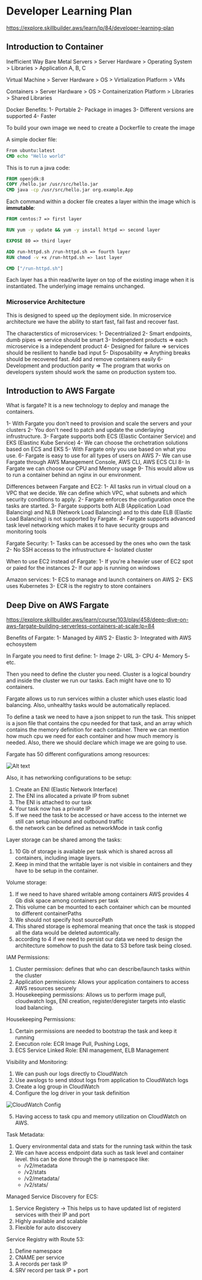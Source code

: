 # Developer Learning Plan
https://explore.skillbuilder.aws/learn/lp/84/developer-learning-plan

## Introduction to Container

Inefficient Way
Bare Metal Servers > Server Hardware > Operating System > Libraries > Application A, B, C

Virtual Machine > Server Hardware > OS > Virtialization Platform > VMs

Containers > Server Hardware > OS > Containerization Platform > Libraries > Shared Libraries

Docker Benefits:
1- Portable
2- Package in images
3- Different versions are supported
4- Faster


To build your own image we need to create a Dockerfile to create the image

A simple docker file:
``` Dockerfile
From ubuntu:latest
CMD echo "Hello world"
```

This is to run a java code:
``` Dockerfile
FROM openjdk:8
COPY /hello.jar /usr/src/hello.jar
CMD java -cp /usr/src/hello.jar org.example.App
```

Each command within a docker file creates a layer within the image which is **immutable**:

``` Dockerfile
FROM centos:7 => first layer

RUN yum -y update && yum -y install httpd => second layer

EXPOSE 80 => third layer

ADD run-httpd.sh /run-httpd.sh => fourth layer
RUN chmod -v +x /run-httpd.sh => last layer

CMD ["/run-httpd.sh"]
```

Each layer has a thin read/write layer on top of the existing image when it is instantiated. The underlying image remains unchanged.


### Microservice Architecture
This is designed to speed up the deployment side. In microservice architecture we have the ability to start fast, fail fast and recover fast.

The characterstics of microservices:
1- Decentrialized
2- Smart endpoints, dumb pipes => service should be smart
3- Independent products => each microservice is a independent product
4- Designed for failure => services should be resilient to handle bad input
5- Disposability => Anything breaks should be recovered fast. Add and remove containers easily
6- Development and production parity => The program that works on developers system should work the same on production system too.


## Introduction to AWS Fargate
What is fargate? It is a new technology to deploy and manage the containers. 

1- With Fargate you don't need to provision and scale the servers and your clusters
2- You don't need to patch and update the underlaying infrustructure.
3- Fargate supports both ECS (Elastic Container Service) and EKS (Elastinc Kube Service)
4- We can choose the orchetration solutions based on ECS and EKS
5- With Fargate only you use based on what you use.
6- Fargate is easy to use for all types of users on AWS
7- We can use Fargate through AWS Management Console, AWS CLI, AWS ECS CLI
8- In Fargate we can choose our CPU and Memory usage
9- This would allow us to run a container behind an nginx in our environment.


Differences between Fargate and EC2:
1- All tasks run in virtual cloud on a VPC that we decide. We can define which VPC, what subnets and which security conditions to apply.
2- Fargate enforces the configuration once the tasks are started.
3- Fargate supports both ALB (Application Load Balancing) and NLB (Network Load Balancing) and to this date ELB (Elastic Load Balancing) is not supported by Fargate.
4- Fargate supports advanced task level networking which makes it to have security groups and monitoring tools

Fargate Security:
1- Tasks can be accessed by the ones who own the task
2- No SSH accesss to the infrustructure
4- Isolated cluster

When to use EC2 instead of Fargate:
1- If you're a heavier user of EC2 spot or paied for the instances
2- If our app is running on windows

Amazon services:
1- ECS to manage and launch containers on AWS
2- EKS uses Kubernetes
3- ECR is the registry to store containers


## Deep Dive on AWS Fargate
https://explore.skillbuilder.aws/learn/course/103/play/458/deep-dive-on-aws-fargate-building-serverless-containers-at-scale;lp=84

Benefits of Fargate:
1- Managed by AWS
2- Elastic
3- Integrated with AWS echosystem

In Fargate you need to first define:
1- Image
2- URL
3- CPU
4- Memory
5- etc.

Then you need to define the cluster you need. Cluster is a logical boundry and inside the cluster we run our tasks. Each might have one to 10 containers. 

Fargate allows us to run services within a cluster which uses elastic load balancing. Also, unhealthy tasks would be automatically replaced.

To define a task we need to have a json snippet to run the task. This snippet is a json file that contains the cpu needed for that task, and an array which contains the memory definition for each container. There we can mention how much cpu we need for each container and how much memory is needed. Also, there we should declare which image we are going to use.

Fargate has 50 different configurations among resources:

![Alt text](image.png)

Also, it has networking configurations to be setup:
1. Create an ENI (Elastic Network Interface)
2. The ENI ins allocated a private IP from subnet
3. The ENI is attached to our task
4. Your task now has a private IP
5. If we need the task to be accessed or have access to the internet we still can setup inbound and outbound traffic
6. the network can be defined as networkMode in task config

Layer storage can be shared among the tasks:
1. 10 Gb of storage is available per task which is shared across all containers, including image layers.
2. Keep in mind that the writable layer is not visible in containers and they have to be setup in the container.

Volume storage:
1. If we need to have shared writable among containers AWS provides 4 Gb disk space among containers per task
2. This volume can be mounted to each container which can be mounted to different containerPaths
3. We should not specify host sourcePath
4. This shared storage is ephemoral meaning that once the task is stopped all the data would be deleted automtically.
5. according to 4 if we need to persist our data we need to design the architecture somehow to push the data to S3 before task being closed.

IAM Permissions:
1. Cluster permission: defines that who can describe/launch tasks within the cluster
2. Application permissions: Allows your application containers to access AWS resources securely
3. Housekeeping permissions: Allows us to perform image pull, cloudwatch logs, ENI creation, register/deregister targets into elastic load balancing.

Housekeeping Permissions:
1. Certain permissions are needed to bootstrap the task and keep it running
2. Execution role: ECR Image Pull, Pushing Logs, 
3. ECS Service Linked Role: ENI management, ELB Management

Visibility and Monitoring:
1. We can push our logs directly to CloudWatch
2. Use awslogs to send stdout logs from application to CloudWatch logs
3. Create a log group in CloudWatch
4. Configure the log driver in your task definition

![CloudWatch Config](image-1.png)

5. Having access to task cpu and memory utilization on CloudWatch on AWS.


Task Metadata:
1. Query environmental data and stats for the running task within the task
2. We can have access endpoint data such as task level and container level. this can be done through the ip namespace like:
    - <IP>/v2/metadata
    - <IP>/v2/stats
    - <IP>/v2/metadata/<container-id>
    - <IP>/v2/stats/<container-id>

Managed Service Discovery for ECS:
1. Service Registery -> This helps us to have updated list of registerd services with their IP and port
2. Highly available and scalable
3. Flexible for auto discovery

Service Registry with Route 53:
1. Define namespace
2. CNAME per service
3. A records per task IP
4. SRV record per task IP + port















